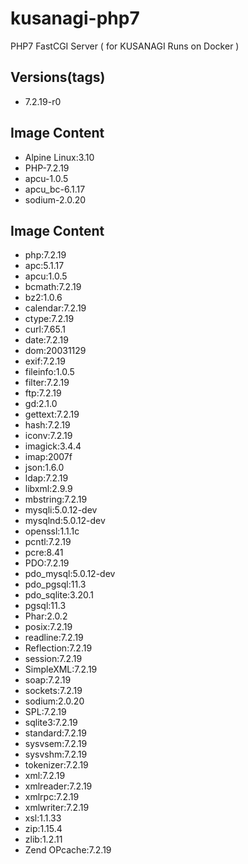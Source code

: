 # kusanagi-php7
PHP7 FastCGI Server ( for KUSANAGI Runs on Docker )

## Versions(tags)
- 7.2.19-r0

## Image Content
- Alpine Linux:3.10
- PHP-7.2.19
- apcu-1.0.5
- apcu_bc-6.1.17
- sodium-2.0.20

## Image Content
- php:7.2.19
- apc:5.1.17
- apcu:1.0.5
- bcmath:7.2.19
- bz2:1.0.6
- calendar:7.2.19
- ctype:7.2.19
- curl:7.65.1
- date:7.2.19
- dom:20031129
- exif:7.2.19
- fileinfo:1.0.5
- filter:7.2.19
- ftp:7.2.19
- gd:2.1.0
- gettext:7.2.19
- hash:7.2.19
- iconv:7.2.19
- imagick:3.4.4
- imap:2007f
- json:1.6.0
- ldap:7.2.19
- libxml:2.9.9
- mbstring:7.2.19
- mysqli:5.0.12-dev
- mysqlnd:5.0.12-dev
- openssl:1.1.1c
- pcntl:7.2.19
- pcre:8.41
- PDO:7.2.19
- pdo_mysql:5.0.12-dev
- pdo_pgsql:11.3
- pdo_sqlite:3.20.1
- pgsql:11.3
- Phar:2.0.2
- posix:7.2.19
- readline:7.2.19
- Reflection:7.2.19
- session:7.2.19
- SimpleXML:7.2.19
- soap:7.2.19
- sockets:7.2.19
- sodium:2.0.20
- SPL:7.2.19
- sqlite3:7.2.19
- standard:7.2.19
- sysvsem:7.2.19
- sysvshm:7.2.19
- tokenizer:7.2.19
- xml:7.2.19
- xmlreader:7.2.19
- xmlrpc:7.2.19
- xmlwriter:7.2.19
- xsl:1.1.33
- zip:1.15.4
- zlib:1.2.11
- Zend OPcache:7.2.19

